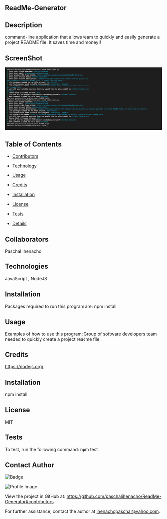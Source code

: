 
    
## ReadMe-Generator 
    
    
 ## Description
      
command-line application that allows team to quickly and easily generate a project README file. It saves time and money!!
    
    
## ScreenShot
      
![GitHub Logo](/screenshot/sample.png)
  
    
## Table of Contents
      
- [Contributors](#contributors)
      
- [Technology](#technology)
      
- [Usage](#usage)
      
- [Credits](#credit)
      
- [Installation](#installation)
      
- [License](#license)
      
- [Tests](#tests)
      
- [Details](#details)
  
    
## Collaborators
      
Paschal Ihenacho

    
## Technologies
      
 JavaScript , NodeJS

    
## Installation
      
Packages required to run this program are: npm install
    
    
## Usage
      
Examples of how to use this program: Group of software developers team needed to quickly create a project readme file

    
## Credits
      
https://nodejs.org/
  
    
## Installation
      
npm install

    
## License
      
MIT
  
    
## Tests
      
To test, run the following command: npm test

    
## Contact Author
      
![Badge](https://img.shields.io/badge/Github-paschalihenacho-4cbbb9) 
      
![Profile Image](https://github.com/paschalihenacho.png?size=50)
      
View the project in GitHub at: https://github.com/paschalihenacho/ReadMe-Generator#contributors
      
For further assistance, contact the author at ihenachopaschal@yahoo.com.